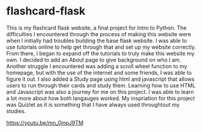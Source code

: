 # flashcard-flask

This is my flashcard flask website, a final project for Intro to Python. The difficulties I encountered through the process of making this website were when I initially had troubles building the base flask website. I was able to use tutorials online to help get through that and set up my website correctly. From there, I began to expand off the tutorials to truly make this website my own. I decided to add an About page to give background on who I am. Another struggle I encountered was adding a scroll wheel function to my homepage, but with the use of the internet and some friends, I was able to figure it out. I also added a Study page using html and javascript that allows users to run through their cards and study them. Learning how to use HTML and Javascript was also a journey for me on this project. I was able to learn a lot more about how both langauges worked. My inspriation for this project was Quizlet as it is something that I have always used throughtout my studies. 


https://youtu.be/mn_0jnpJ9TM
